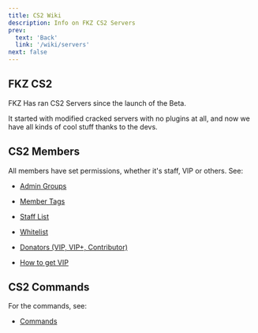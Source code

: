 ```yaml
---
title: CS2 Wiki
description: Info on FKZ CS2 Servers
prev: 
  text: 'Back'
  link: '/wiki/servers'
next: false
---
```


## FKZ CS2

FKZ Has ran CS2 Servers since the launch of the Beta.

It started with modified cracked servers with no plugins at all, and now we have all kinds of cool stuff thanks to the devs.


## CS2 Members
All members have set permissions, whether it's staff, VIP or others. See: 

- [Admin Groups](/wiki/servers/cs2/staff)

- [Member Tags](/wiki/servers/cs2/tags)

- [Staff List](/wiki/servers/cs2/staff-list)

- [Whitelist](/wiki/servers/cs2/whitelist)

- [Donators (VIP, VIP+, Contributor)](/wiki/donators)

- [How to get VIP](/wiki/vip)

## CS2 Commands

For the commands, see:
- [Commands](/commands/cs2)
